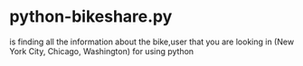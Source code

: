 # python-bikeshare.py
is finding all the information about the bike,user that you are looking in (New York City, Chicago, Washington) for using python 
